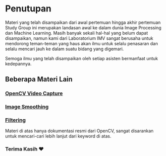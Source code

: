 # Penutupan

Materi yang telah disampaikan dari awal pertemuan hingga akhir pertemuan Study Group ini merupakan landasan awal ke dalam dunia Image Processing dan Machine Learning. Masih banyak sekali hal-hal yang belum dapat disampaikan, namun kami dari Laboratorium IMV sangat berusaha untuk mendorong teman-teman yang haus akan ilmu untuk selalu penasaran dan selalu mencari jauh ke dalam suatu bidang yang digemari.

Semoga ilmu yang telah disampaikan oleh setiap asisten bermanfaat untuk kedepannya.

## Beberapa Materi Lain

### [OpenCV Video Capture](https://docs.opencv.org/3.4/d8/dfe/classcv_1_1VideoCapture.html)

### [Image Smoothing](https://docs.opencv.org/4.x/d4/d13/tutorial_py_filtering.html)

### [Filtering](https://docs.opencv.org/4.x/d4/d86/group__imgproc__filter.html)

Materi di atas hanya dokumentasi resmi dari OpenCV, sangat disarankan untuk mencari-cari lebih lanjut dari keyword di atas.

### Terima Kasih ❤
